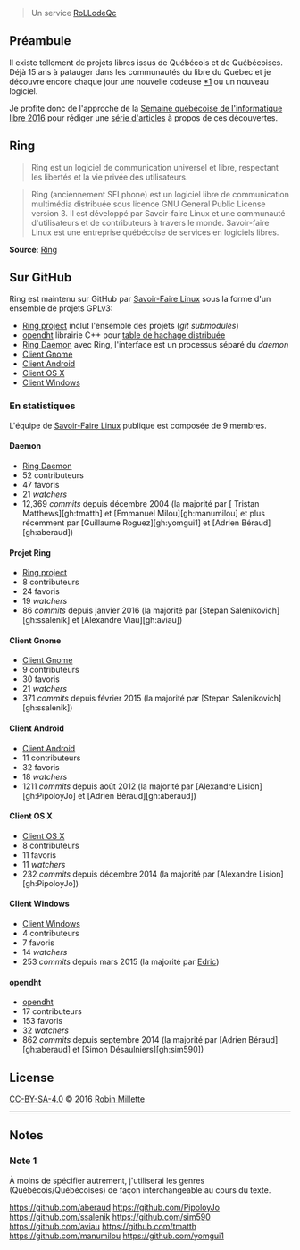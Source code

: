 > Un service [RoLLodeQc][]

## Préambule
Il existe tellement de projets libres issus de Québécois et de Québécoises.
Déjà 15 ans à patauger dans les communautés du libre du Québec et
je découvre encore chaque jour une nouvelle codeuse [*1][] ou un nouveau logiciel.

Je profite donc de l'approche de la
[Semaine québécoise de l'informatique libre 2016][SQIL] pour rédiger
une [série d'articles](.) à propos de ces découvertes.

## Ring
> Ring est un logiciel de communication universel et libre,
> respectant les libertés et la vie privée des utilisateurs.

> Ring (anciennement SFLphone) est un logiciel libre
> de communication multimédia distribuée sous licence
> GNU General Public License version 3.
> Il est développé par Savoir-faire Linux et une
> communauté d'utilisateurs et de contributeurs à travers le monde.
> Savoir-faire Linux est une entreprise québécoise de services en logiciels libres.

**Source**: [Ring][ring.cx]

## Sur GitHub
Ring est maintenu sur GitHub par [Savoir-Faire Linux][sfl] sous la forme
d'un ensemble de projets GPLv3:

* [Ring project][sfl:ring-project] inclut l'ensemble des projets (*git submodules*)
* [opendht][sfl:opendht] librairie C++ pour [table de hachage distribuée][wpfr:Table de hachage distribuée]
* [Ring Daemon][sfl:ring-daemon] avec Ring, l'interface est un processus séparé du *daemon*
* [Client Gnome][sfl:ring-client-gnome]
* [Client Android][sfl:ring-client-android]
* [Client OS X][sfl:ring-client-macosx]
* [Client Windows][sfl:ring-client-windows]

### En statistiques
L'équipe de [Savoir-Faire Linux][sfl] publique est composée de 9 membres.

#### Daemon
* [Ring Daemon][sfl:ring-daemon]
* 52 contributeurs
* 47 favoris
* 21 *watchers*
* 12,369 *commits* depuis décembre 2004 (la majorité par [
Tristan Matthews][gh:tmatth] et [Emmanuel Milou][gh:manumilou] et plus récemment par [Guillaume Roguez][gh:yomgui1] et [Adrien Béraud][gh:aberaud])

#### Projet Ring
* [Ring project][sfl:ring-project]
* 8 contributeurs
* 24 favoris
* 19 *watchers*
* 86 *commits* depuis janvier 2016 (la majorité par [Stepan Salenikovich][gh:ssalenik] et [Alexandre Viau][gh:aviau])

#### Client Gnome
* [Client Gnome][sfl:ring-client-gnome]
* 9 contributeurs
* 30 favoris
* 21 *watchers*
* 371 *commits* depuis février 2015 (la majorité par [Stepan Salenikovich][gh:ssalenik])

#### Client Android
* [Client Android][sfl:ring-client-android]
* 11 contributeurs
* 32 favoris
* 18 *watchers*
* 1211 *commits* depuis août 2012 (la majorité par [Alexandre Lision][gh:PipoloyJo] et [Adrien Béraud][gh:aberaud])

#### Client OS X
* [Client OS X][sfl:ring-client-macosx]
* 8 contributeurs
* 11 favoris
* 11 *watchers*
* 232 *commits* depuis décembre 2014 (la majorité par [Alexandre Lision][gh:PipoloyJo])

#### Client Windows
* [Client Windows][sfl:ring-client-windows]
* 4 contributeurs
* 7 favoris
* 14 *watchers*
* 253 *commits* depuis mars 2015 (la majorité par [Edric][gh:EckoEdc])

#### opendht
* [opendht][sfl:opendht]
* 17 contributeurs
* 153 favoris
* 32 *watchers*
* 862 *commits* depuis septembre 2014 (la majorité par [Adrien Béraud][gh:aberaud] et [Simon Désaulniers][gh:sim590])

## License
[CC-BY-SA-4.0][] © 2016 [Robin Millette][]

------

## Notes
### Note 1
À moins de spécifier autrement, j'utiliserai les genres (Québécois/Québécoises)
de façon interchangeable au cours du texte.

[*1]: #note-1
[SQIL]: <http://2016.sqil.info/>
[CC-BY-SA-4.0]: /cc-by-sa
[Robin Millette]: <http://robin.millette.info/>
[RoLLodeQc]: <http://www.rollodeqc.com/>
[snapshot-rollodeqc-1]: /snapshot-rollodeqc-1
[snapshot-rollodeqc-2]: /snapshot-rollodeqc-2
[snapshot-rollodeqc-3]: /snapshot-rollodeqc-3
[snapshot-rollodeqc-4]: /snapshot-rollodeqc-4
[ring.cx]: <https://ring.cx/fr>
[wpen:Ring_(Software)]: <https://en.wikipedia.org/wiki/Ring_%28software%29>
[sfl:ring-client-gnome]: <https://github.com/savoirfairelinux/ring-client-gnome>
[sfl:opendht]: <https://github.com/savoirfairelinux/opendht>
[sfl:ring-client-android]: <https://github.com/savoirfairelinux/ring-client-android>
[sfl:ring-client-macosx]: <https://github.com/savoirfairelinux/ring-client-macosx>
[sfl:ring-daemon]: <https://github.com/savoirfairelinux/ring-daemon>
[sfl:ring-client-windows]: <https://github.com/savoirfairelinux/ring-client-windows>
[sfl]: <https://github.com/savoirfairelinux>
[Savoir-Faire Linux]: <https://www.savoirfairelinux.com/>
[sfl:ring-project]: <https://github.com/savoirfairelinux/ring-project>
[wpfr:Table de hachage distribuée]: <https://fr.wikipedia.org/wiki/Table_de_hachage_distribu%C3%A9e>
[gh:EckoEdc]: <https://github.com/EckoEdc>


https://github.com/aberaud
https://github.com/PipoloyJo
https://github.com/ssalenik
https://github.com/sim590
https://github.com/aviau
https://github.com/tmatth
https://github.com/manumilou
https://github.com/yomgui1

